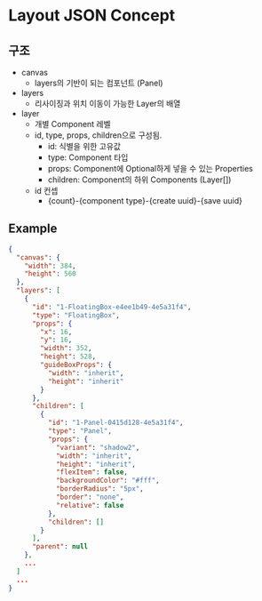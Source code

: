 # Layout JSON Concept

## 구조

- canvas
  - layers의 기반이 되는 컴포넌트 (Panel)
- layers
  - 리사이징과 위치 이동이 가능한 Layer의 배열
- layer
  - 개별 Component 레벨
  - id, type, props, children으로 구성됨.
    - id: 식별을 위한 고유값
    - type: Component 타입
    - props: Component에 Optional하게 넣을 수 있는 Properties
    - children: Component의 하위 Components (Layer[])
  - id 컨셉
    - {count}-{component type}-{create uuid}-{save uuid}

## Example

```json
{
  "canvas": {
    "width": 384,
    "height": 560
  },
  "layers": [
    {
      "id": "1-FloatingBox-e4ee1b49-4e5a31f4",
      "type": "FloatingBox",
      "props": {
        "x": 16,
        "y": 16,
        "width": 352,
        "height": 528,
        "guideBoxProps": {
          "width": "inherit",
          "height": "inherit"
        }
      },
      "children": [
        {
          "id": "1-Panel-0415d128-4e5a31f4",
          "type": "Panel",
          "props": {
            "variant": "shadow2",
            "width": "inherit",
            "height": "inherit",
            "flexItem": false,
            "backgroundColor": "#fff",
            "borderRadius": "5px",
            "border": "none",
            "relative": false
          },
          "children": []
        }
      ],
      "parent": null
    },
	...
  ]
  ...
}
```
